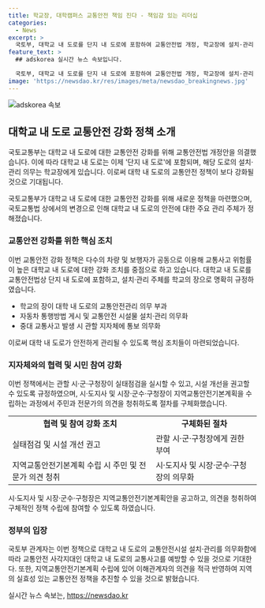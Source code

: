 ```yaml
---
title: 학교장, 대학캠퍼스 교통안전 책임 진다 - 책임감 있는 리더십
categories:
  - News
excerpt: >
  국토부, 대학교 내 도로를 단지 내 도로에 포함하여 교통안전법 개정, 학교장에 설치·관리 의무 부과. 중대 교통사고 발생 시 지자체에 통보 의무. 학교 내 도로의 교통안전시설 설치·관리 의무화로 교통안전 강화, 시설 개선 권고권한을 지자체에 부여. 지역교통안전기본계획 수립 시에는 이해관계자 의견 반영과 60일 이내에 결과 통보 의무화. 교통안전 정책 추진으로 교통안전 사각지대 예방과 실효성 있는 정책 추진 기대됨. (출처: 정책브리핑)
feature_text: >
  ## adskorea 실시간 뉴스 속보입니다.

  국토부, 대학교 내 도로를 단지 내 도로에 포함하여 교통안전법 개정, 학교장에 설치·관리 의무 부과. 중대 교통사고 발생 시 지자체에 통보 의무. 학교 내 도로의 교통안전시설 설치·관리 의무화로 교통안전 강화, 시설 개선 권고권한을 지자체에 부여. 지역교통안전기본계획 수립 시에는 이해관계자 의견 반영과 60일 이내에 결과 통보 의무화. 교통안전 정책 추진으로 교통안전 사각지대 예방과 실효성 있는 정책 추진 기대됨. (출처: 정책브리핑)
image: 'https://newsdao.kr/res/images/meta/newsdao_breakingnews.jpg'
---
```


<p><img src="https://newsdao.kr/res/images/meta/newsdao_breakingnews.jpg" alt="adskorea 속보" /></p>

<h2 data-ke-size="size26">대학교 내 도로 교통안전 강화 정책 소개</h2>

<p>국토교통부는 대학교 내 도로에 대한 교통안전 강화를 위해 교통안전법 개정안을 의결했습니다. 이에 따라 대학교 내 도로는 이제 '단지 내 도로'에 포함되며, 해당 도로의 설치·관리 의무는 학교장에게 있습니다. 이로써 대학 내 도로의 교통안전 정책이 보다 강화될 것으로 기대됩니다.</p>

<p data-ke-size="size16">국토교통부가 대학교 내 도로에 대한 교통안전 강화를 위해 새로운 정책을 마련했으며, 국토교통법 상에서의 변경으로 인해 대학교 내 도로의 안전에 대한 주요 관리 주체가 정해졌습니다.</p>

<h3 data-ke-size="size24">교통안전 강화를 위한 핵심 조치</h3>

<p>이번 교통안전 강화 정책은 다수의 차량 및 보행자가 공동으로 이용해 교통사고 위험률이 높은 대학교 내 도로에 대한 강화 조치를 중점으로 하고 있습니다. 대학교 내 도로를 교통안전법상 단지 내 도로에 포함하고, 설치·관리 주체를 학교의 장으로 명확히 규정하였습니다.</p>

<ul>
  <li>학교의 장이 대학 내 도로의 교통안전관리 의무 부과</li>
  <li>자동차 통행방법 게시 및 교통안전 시설물 설치·관리 의무화</li>
  <li>중대 교통사고 발생 시 관할 지자체에 통보 의무화</li>
</ul>

<p data-ke-size="size16">이로써 대학 내 도로가 안전하게 관리될 수 있도록 핵심 조치들이 마련되었습니다.</p>

<h3 data-ke-size="size24">지자체와의 협력 및 시민 참여 강화</h3>

<p>이번 정책에서는 관할 시·군·구청장이 실태점검을 실시할 수 있고, 시설 개선을 권고할 수 있도록 규정하였으며, 시·도지사 및 시장·군수·구청장이 지역교통안전기본계획을 수립하는 과정에서 주민과 전문가의 의견을 청취하도록 절차를 구체화했습니다.</p>

<table>
  <tr>
    <td style="text-align: center; height: 17px;"><b>협력 및 참여 강화 조치</b></td>
    <td style="text-align: center; height: 17px;"><b>구체화된 절차</b></td>
  </tr>
  <tr>
    <td>실태점검 및 시설 개선 권고</td>
    <td>관할 시·군·구청장에게 권한 부여</td>
  </tr>
  <tr>
    <td>지역교통안전기본계획 수립 시 주민 및 전문가 의견 청취</td>
    <td>시·도지사 및 시장·군수·구청장의 의무화</td>
  </tr>
</table>

<p data-ke-size="size16">시·도지사 및 시장·군수·구청장은 지역교통안전기본계획안을 공고하고, 의견을 청취하여 구체적인 정책 수립에 참여할 수 있도록 하였습니다.</p>

<h3 data-ke-size="size24">정부의 입장</h3>

<p>국토부 관계자는 이번 정책으로 대학교 내 도로의 교통안전시설 설치·관리를 의무화함에 따라 교통안전 사각지대인 대학교 내 도로의 교통사고를 예방할 수 있을 것으로 기대한다. 또한, 지역교통안전기본계획 수립에 있어 이해관계자의 의견을 적극 반영하여 지역의 실효성 있는 교통안전 정책을 추진할 수 있을 것으로 밝혔습니다.</p>

<p data-ke-size="size16"></p>
실시간 뉴스 속보는, <a href="https://newsdao.kr" rel="dofollow">https://newsdao.kr</a>


